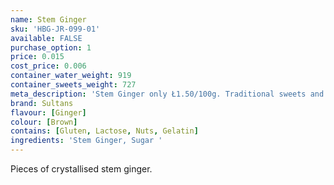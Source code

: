 ```yaml
---
name: Stem Ginger
sku: 'HBG-JR-099-01'
available: FALSE
purchase_option: 1
price: 0.015
cost_price: 0.006
container_water_weight: 919
container_sweets_weight: 727
meta_description: 'Stem Ginger only Ł1.50/100g. Traditional sweets and more at Humbugs Confectionery Store. Specialists in satisfying your sweet tooth!'
brand: Sultans
flavour: [Ginger]
colour: [Brown]
contains: [Gluten, Lactose, Nuts, Gelatin]
ingredients: 'Stem Ginger, Sugar '
---
```

Pieces of crystallised stem ginger.